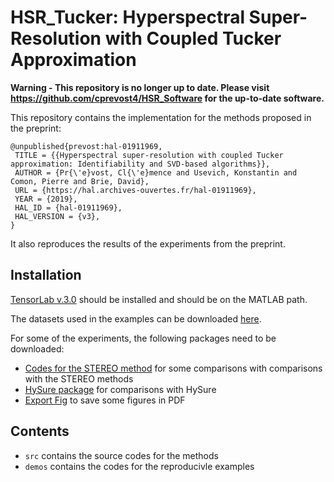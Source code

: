 # HSR_Tucker: Hyperspectral Super-Resolution with Coupled Tucker Approximation

<b> Warning - This repository is no longer up to date. Please visit https://github.com/cprevost4/HSR_Software for the up-to-date software. </b>

This repository contains the implementation for the methods proposed in the preprint:
```
@unpublished{prevost:hal-01911969,
 TITLE = {{Hyperspectral super-resolution with coupled Tucker approximation: Identifiability and SVD-based algorithms}},
 AUTHOR = {Pr{\'e}vost, Cl{\'e}mence and Usevich, Konstantin and Comon, Pierre and Brie, David},
 URL = {https://hal.archives-ouvertes.fr/hal-01911969},
 YEAR = {2019},
 HAL_ID = {hal-01911969},
 HAL_VERSION = {v3},
}
```
It also reproduces the results of the experiments from the preprint.

## Installation 
[TensorLab v.3.0](https://www.tensorlab.net) should be installed and should be on the MATLAB path.

The datasets used in the examples can be downloaded [here](http://www.ehu.eus/ccwintco/index.php/Hyperspectral_Remote_Sensing_Scenes).

For some of the experiments, the following packages need to be downloaded:
 * [Codes for the STEREO method](https://github.com/marhar19/HSR_via_tensor_decomposition) for some  comparisons with comparisons with  the STEREO methods
 * [HySure package](https://github.com/alfaiate/HySure/tree/master/src) for comparisons with HySure
 * [Export Fig](https://www.mathworks.com/matlabcentral/fileexchange/23629-export_fig) to save some figures in PDF

## Contents
 * `src` contains the source codes for the methods
 * `demos` contains the codes for the reproducivle examples
 
